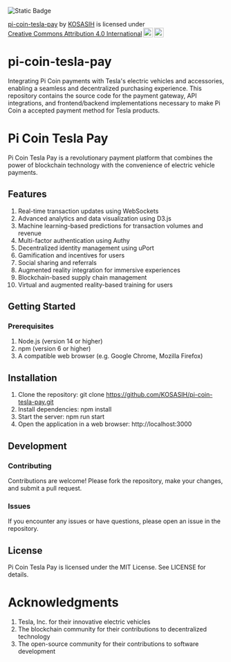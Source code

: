 ![Static Badge](https://img.shields.io/badge/Pi-Drive-gold)

<p xmlns:cc="http://creativecommons.org/ns#" xmlns:dct="http://purl.org/dc/terms/"><a property="dct:title" rel="cc:attributionURL" href="https://github.com/KOSASIH/pi-coin-tesla-pay">pi-coin-tesla-pay</a> by <a rel="cc:attributionURL dct:creator" property="cc:attributionName" href="https://www.linkedin.com/in/kosasih-81b46b5a">KOSASIH</a> is licensed under <a href="https://creativecommons.org/licenses/by/4.0/?ref=chooser-v1" target="_blank" rel="license noopener noreferrer" style="display:inline-block;">Creative Commons Attribution 4.0 International<img style="height:22px!important;margin-left:3px;vertical-align:text-bottom;" src="https://mirrors.creativecommons.org/presskit/icons/cc.svg?ref=chooser-v1" alt=""><img style="height:22px!important;margin-left:3px;vertical-align:text-bottom;" src="https://mirrors.creativecommons.org/presskit/icons/by.svg?ref=chooser-v1" alt=""></a></p>

# pi-coin-tesla-pay
Integrating Pi Coin payments with Tesla's electric vehicles and accessories, enabling a seamless and decentralized purchasing experience. This repository contains the source code for the payment gateway, API integrations, and frontend/backend implementations necessary to make Pi Coin a accepted payment method for Tesla products. 

# Pi Coin Tesla Pay

Pi Coin Tesla Pay is a revolutionary payment platform that combines the power of blockchain technology with the convenience of electric vehicle payments.

## Features

1. Real-time transaction updates using WebSockets
2. Advanced analytics and data visualization using D3.js
3. Machine learning-based predictions for transaction volumes and revenue
4. Multi-factor authentication using Authy
5. Decentralized identity management using uPort
6. Gamification and incentives for users
7. Social sharing and referrals
8. Augmented reality integration for immersive experiences
9. Blockchain-based supply chain management
10. Virtual and augmented reality-based training for users

## Getting Started

### Prerequisites

1. Node.js (version 14 or higher)
2. npm (version 6 or higher)
3. A compatible web browser (e.g. Google Chrome, Mozilla Firefox)

## Installation

1. Clone the repository: git clone https://github.com/KOSASIH/pi-coin-tesla-pay.git
2. Install dependencies: npm install
3. Start the server: npm run start
3. Open the application in a web browser: http://localhost:3000

## Development

### Contributing

Contributions are welcome! Please fork the repository, make your changes, and submit a pull request.

### Issues

If you encounter any issues or have questions, please open an issue in the repository.

## License

Pi Coin Tesla Pay is licensed under the MIT License. See LICENSE for details.

# Acknowledgments

1. Tesla, Inc. for their innovative electric vehicles
2. The blockchain community for their contributions to decentralized technology
3. The open-source community for their contributions to software development
